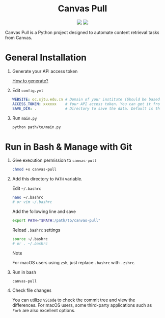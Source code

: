 <h1 align="center">Canvas Pull</h1>

<p align="center">
    <img src="https://img.shields.io/badge/license-MIT-green)" />
    <img src="https://img.shields.io/badge/version-1.0.0-blue" />
</p>


Canvas Pull is a Python project designed to automate content retrieval tasks from Canvas.

# General Installation

1. Generate your API access token

    [How to generate?](https://community.canvaslms.com/t5/Canvas-Basics-Guide/How-do-I-manage-API-access-tokens-in-my-user-account/ta-p/615312)

2. Edit `config.yml`

    ```yaml
    WEBSITE: oc.sjtu.edu.cn # Domain of your institute (Should be based on Canvas LMS).
    ACCESS_TOKEN: xxxxxx    # Your API access token. You can get it from your Canvas LMS.
    SAVE_DIR: .             # Directory to save the data. Default is the current directory.
    ```

3. Run `main.py`

    ```bash
    python path/to/main.py
    ```



# Run in Bash & Manage with Git

1. Give execution permission to `canvas-pull`

    ```bash
    chmod +x canvas-pull
    ```

2.  Add this directory to `PATH` variable.
    
    Edit `~/.bashrc`

    ```bash
    nano ~/.bashrc
    # or vim ~/.bashrc
    ```

    Add the following line and save

    ```bash
    export PATH="$PATH:/path/to/canvas-pull"
    ```

    Reload `.bashrc` settings

    ```bash
    source ~/.bashrc
    # or . ~/.bashrc
    ``` 

    > [!NOTE]  
    > For macOS users using `zsh`, just replace `.bashrc` with `.zshrc`.

3. Run in bash

    ```bash
    canvas-pull
    ```

4. Check file changes

    You can utilize `VSCode` to check the commit tree and view the differences. For macOS users, some third-party applications such as `Fork` are also excellent options. 